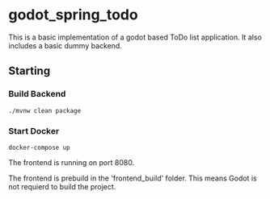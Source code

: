 # godot_spring_todo
This is a basic implementation of a godot based 
ToDo list application. It also includes a basic dummy backend.

## Starting
### Build Backend
```
./mvnw clean package
```

### Start Docker
```
docker-compose up
```
The frontend is running on port 8080.

The frontend is prebuild in the 'frontend_build' folder.
This means Godot is not requierd to build the project.
